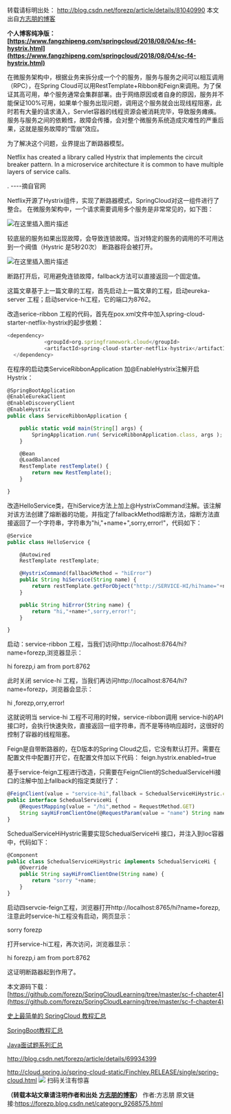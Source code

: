 转载请标明出处：
http://blog.csdn.net/forezp/article/details/81040990
本文出自[方志朋的博客](http://blog.csdn.net/forezp)

**个人博客纯净版：[https://www.fangzhipeng.com/springcloud/2018/08/04/sc-f4-hystrix.html](https://www.fangzhipeng.com/springcloud/2018/08/04/sc-f4-hystrix.html)**

在微服务架构中，根据业务来拆分成一个个的服务，服务与服务之间可以相互调用（RPC），在Spring Cloud可以用RestTemplate+Ribbon和Feign来调用。为了保证其高可用，单个服务通常会集群部署。由于网络原因或者自身的原因，服务并不能保证100%可用，如果单个服务出现问题，调用这个服务就会出现线程阻塞，此时若有大量的请求涌入，Servlet容器的线程资源会被消耗完毕，导致服务瘫痪。服务与服务之间的依赖性，故障会传播，会对整个微服务系统造成灾难性的严重后果，这就是服务故障的“雪崩”效应。

为了解决这个问题，业界提出了断路器模型。

Netflix has created a library called Hystrix that implements the circuit breaker pattern. In a microservice architecture it is common to have multiple layers of service calls.

. ----摘自官网

Netflix开源了Hystrix组件，实现了断路器模式，SpringCloud对这一组件进行了整合。 在微服务架构中，一个请求需要调用多个服务是非常常见的，如下图：

![在这里插入图片描述](https://gitee.com/hezhiyuan007/java-study/raw/master/images/springcloud/b0cdde82-7488-4337-a998-2cb34249d441.png)

较底层的服务如果出现故障，会导致连锁故障。当对特定的服务的调用的不可用达到一个阀值（Hystric 是5秒20次） 断路器将会被打开。

![在这里插入图片描述](https://gitee.com/hezhiyuan007/java-study/raw/master/images/springcloud/1d997aa8-6257-46c9-92b6-d693e38bbf02.png)

断路打开后，可用避免连锁故障，fallback方法可以直接返回一个固定值。

这篇文章基于上一篇文章的工程，首先启动上一篇文章的工程，启动eureka-server 工程；启动service-hi工程，它的端口为8762。

改造serice-ribbon 工程的代码，首先在pox.xml文件中加入spring-cloud-starter-netflix-hystrix的起步依赖：
```js 
<dependency>
            <groupId>org.springframework.cloud</groupId>
            <artifactId>spring-cloud-starter-netflix-hystrix</artifactId>
  </dependency>
```

在程序的启动类ServiceRibbonApplication 加@EnableHystrix注解开启Hystrix：

```js 
@SpringBootApplication
@EnableEurekaClient
@EnableDiscoveryClient
@EnableHystrix
public class ServiceRibbonApplication {

    public static void main(String[] args) {
        SpringApplication.run( ServiceRibbonApplication.class, args );
    }

    @Bean
    @LoadBalanced
    RestTemplate restTemplate() {
        return new RestTemplate();
    }

}
```

改造HelloService类，在hiService方法上加上@HystrixCommand注解。该注解对该方法创建了熔断器的功能，并指定了fallbackMethod熔断方法，熔断方法直接返回了一个字符串，字符串为"hi,"+name+",sorry,error!"，代码如下：

```js 
@Service
public class HelloService {

    @Autowired
    RestTemplate restTemplate;

    @HystrixCommand(fallbackMethod = "hiError")
    public String hiService(String name) {
        return restTemplate.getForObject("http://SERVICE-HI/hi?name="+name,String.class);
    }

    public String hiError(String name) {
        return "hi,"+name+",sorry,error!";
    }

}
```

启动：service-ribbon 工程，当我们访问http://localhost:8764/hi?name=forezp,浏览器显示：

hi forezp,i am from port:8762

此时关闭 service-hi 工程，当我们再访问http://localhost:8764/hi?name=forezp，浏览器会显示：

hi ,forezp,orry,error!

这就说明当 service-hi 工程不可用的时候，service-ribbon调用 service-hi的API接口时，会执行快速失败，直接返回一组字符串，而不是等待响应超时，这很好的控制了容器的线程阻塞。

Feign是自带断路器的，在D版本的Spring Cloud之后，它没有默认打开。需要在配置文件中配置打开它，在配置文件加以下代码：
feign.hystrix.enabled=true

基于service-feign工程进行改造，只需要在FeignClient的SchedualServiceHi接口的注解中加上fallback的指定类就行了：

```js 
@FeignClient(value = "service-hi",fallback = SchedualServiceHiHystric.class)
public interface SchedualServiceHi {
    @RequestMapping(value = "/hi",method = RequestMethod.GET)
    String sayHiFromClientOne(@RequestParam(value = "name") String name);
}
```

SchedualServiceHiHystric需要实现SchedualServiceHi 接口，并注入到Ioc容器中，代码如下：

```js 
@Component
public class SchedualServiceHiHystric implements SchedualServiceHi {
    @Override
    public String sayHiFromClientOne(String name) {
        return "sorry "+name;
    }
}
```

启动四servcie-feign工程，浏览器打开http://localhost:8765/hi?name=forezp,注意此时service-hi工程没有启动，网页显示：

sorry forezp

打开service-hi工程，再次访问，浏览器显示：

hi forezp,i am from port:8762

这证明断路器起到作用了。

本文源码下载：
[https://github.com/forezp/SpringCloudLearning/tree/master/sc-f-chapter4](https://github.com/forezp/SpringCloudLearning/tree/master/sc-f-chapter4)

[史上最简单的 SpringCloud 教程汇总](https://blog.csdn.net/forezp/article/details/70148833)

[SpringBoot教程汇总](https://blog.csdn.net/forezp/article/details/70341818)

[Java面试题系列汇总](https://blog.csdn.net/forezp/article/details/85163411)

http://blog.csdn.net/forezp/article/details/69934399

http://cloud.spring.io/spring-cloud-static/Finchley.RELEASE/single/spring-cloud.html
![](https://gitee.com/hezhiyuan007/java-study/raw/master/images/springcloud/1b3b4986-5c47-4fb9-94b2-bcc60b599045.png)
扫码关注有惊喜

**（转载本站文章请注明作者和出处 [方志朋的博客](https://www.fangzhipeng.com)）**
作者:方志朋  原文链接:https://forezp.blog.csdn.net/category_9268575.html
